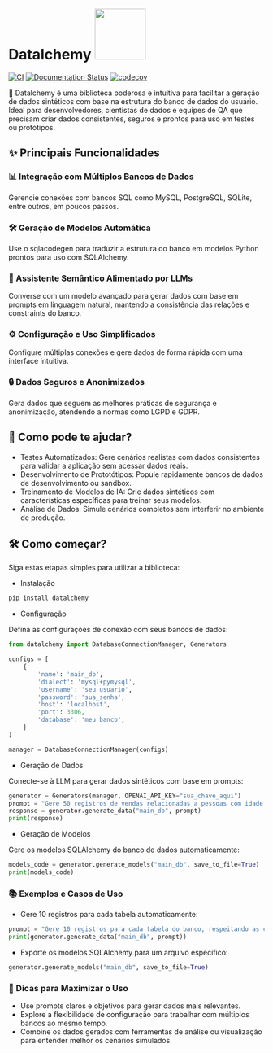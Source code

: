
# Datalchemy <img src="https://datalchemy.readthedocs.io/en/latest/assets/DATALCHEMY_.png" width="100">

[![CI](https://github.com/Bruno-Gomes-QA/datalchemy/actions/workflows/pipeline.yaml/badge.svg)](https://github.com/Bruno-Gomes-QA/datalchemy/actions/workflows/pipeline.yaml)
[![Documentation Status](https://readthedocs.org/projects/datalchemy/badge/?version=latest)](https://datalchemy.readthedocs.io/en/latest/?badge=latest)
[![codecov](https://codecov.io/gh/Bruno-Gomes-QA/datalchemy/graph/badge.svg?token=sYf3a0mhbR)](https://codecov.io/gh/Bruno-Gomes-QA/datalchemy)

📌 Datalchemy é uma biblioteca poderosa e intuitiva para facilitar a geração de dados sintéticos com base na estrutura do banco de dados do usuário. Ideal para desenvolvedores, cientistas de dados e equipes de QA que precisam criar dados consistentes, seguros e prontos para uso em testes ou protótipos.

## ✨ Principais Funcionalidades

### 📊 Integração com Múltiplos Bancos de Dados

Gerencie conexões com bancos SQL como MySQL, PostgreSQL, SQLite, entre outros, em poucos passos.

### 🛠️ Geração de Modelos Automática
Use o sqlacodegen para traduzir a estrutura do banco em modelos Python prontos para uso com SQLAlchemy.

### 🤖 Assistente Semântico Alimentado por LLMs
Converse com um modelo avançado para gerar dados com base em prompts em linguagem natural, mantendo a consistência das relações e constraints do banco.

### ⚙️ Configuração e Uso Simplificados
Configure múltiplas conexões e gere dados de forma rápida com uma interface intuitiva.

### 🔒 Dados Seguros e Anonimizados
Gera dados que seguem as melhores práticas de segurança e anonimização, atendendo a normas como LGPD e GDPR.

## 🚀 Como pode te ajudar?
- Testes Automatizados: Gere cenários realistas com dados consistentes para validar a aplicação sem acessar dados reais.
- Desenvolvimento de Prototótipos: Popule rapidamente bancos de dados de desenvolvimento ou sandbox.
- Treinamento de Modelos de IA: Crie dados sintéticos com características específicas para treinar seus modelos.
- Análise de Dados: Simule cenários completos sem interferir no ambiente de produção.

## 🛠️ Como começar?
Siga estas etapas simples para utilizar a biblioteca:

- Instalação
```bash
pip install datalchemy
```

- Configuração

Defina as configurações de conexão com seus bancos de dados:

```python
from datalchemy import DatabaseConnectionManager, Generators

configs = [
    {
        'name': 'main_db',
        'dialect': 'mysql+pymysql',
        'username': 'seu_usuario',
        'password': 'sua_senha',
        'host': 'localhost',
        'port': 3306,
        'database': 'meu_banco',
    }
]

manager = DatabaseConnectionManager(configs)
```

- Geração de Dados

Conecte-se à LLM para gerar dados sintéticos com base em prompts:

```python
generator = Generators(manager, OPENAI_API_KEY="sua_chave_aqui")
prompt = "Gere 50 registros de vendas relacionadas a pessoas com idade acima de 30 anos."
response = generator.generate_data("main_db", prompt)
print(response)
```

- Geração de Modelos

Gere os modelos SQLAlchemy do banco de dados automaticamente:

```python
models_code = generator.generate_models("main_db", save_to_file=True)
print(models_code)
```

### 📚 Exemplos e Casos de Uso

- Gere 10 registros para cada tabela automaticamente:

```python
prompt = "Gere 10 registros para cada tabela do banco, respeitando as constraints."
print(generator.generate_data("main_db", prompt))
```

- Exporte os modelos SQLAlchemy para um arquivo específico:

```python
generator.generate_models("main_db", save_to_file=True)
```

### 📢 Dicas para Maximizar o Uso
- Use prompts claros e objetivos para gerar dados mais relevantes.
- Explore a flexibilidade de configuração para trabalhar com múltiplos bancos ao mesmo tempo.
- Combine os dados gerados com ferramentas de análise ou visualização para entender melhor os cenários simulados.


